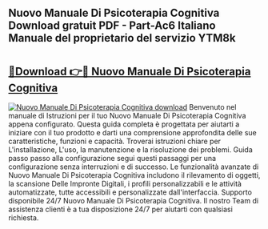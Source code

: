 ## Nuovo Manuale Di Psicoterapia Cognitiva Download gratuit PDF - Part-Ac6 Italiano Manuale del proprietario del servizio YTM8k

# <h2><a href="http://dfdmos.blite.top/?on=Nuovo+Manuale+Di+Psicoterapia+Cognitiva">🔗Download 👉🔴 Nuovo Manuale Di Psicoterapia Cognitiva</a></h2>

[![Nuovo Manuale Di Psicoterapia Cognitiva download](https://i.imgur.com/lujVjoI.png)](http://dfdmos.blite.top/?on=Nuovo+Manuale+Di+Psicoterapia+Cognitiva)
Benvenuto nel manuale di Istruzioni per il tuo Nuovo Manuale Di Psicoterapia Cognitiva appena configurato. Questa guida completa è progettata per aiutarti a iniziare con il tuo prodotto e darti una comprensione approfondita delle sue caratteristiche, funzioni e capacità. Troverai istruzioni chiare per L'installazione, L'uso, la manutenzione e la risoluzione dei problemi. Guida passo passo alla configurazione segui questi passaggi per una configurazione senza interruzioni e di successo. Le funzionalità avanzate di Nuovo Manuale Di Psicoterapia Cognitiva includono il rilevamento di oggetti, la scansione Delle Impronte Digitali, i profili personalizzabili e le attività automatizzate, tutte accessibili e personalizzate dall'interfaccia. Supporto disponibile 24/7 Nuovo Manuale Di Psicoterapia Cognitiva. Il nostro Team di assistenza clienti è a tua disposizione 24/7 per aiutarti con qualsiasi richiesta.
